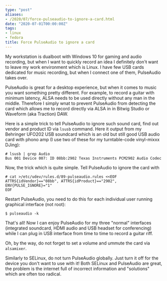 ```yaml
---
type: "post"
aliases:
- /2020/07/force-pulseaudio-to-ignore-a-card.html
date: "2020-07-01T00:00:00Z"
tags:
- linux
- fedora
title: Force PulseAudio to ignore a card
---
```


My workstation is dualboot with Windows 10 for gaming and audio recording, but
when I want to quickly record an idea I definitely don'ŧ want to leave my work
environment which is Linux. I have few USB cards dedicated for music recording,
but when I connect one of them, PulseAudio takes over.

PulseAudio is great for a desktop experience, but when it comes to music you
want something pretty different. For example, to record a guitar with minimum
latency, ALSA needs to be used directly without any man in the middle.
Therefore I simply wnat to prevent PulseAudio from detecting the card which
allows me to record directly via ALSA in in Bitwig Studio or Waveform (aka
Traction) DAW.

Here is a simple trick to tell PulseAudio to ignore such sound card, find out
vendor and product ID via `lsusb` command. Here it output from my Behringer
UFO202 USB soundcard which is an old but still good USB audio card with phono
amp (I use two of these for my turntable-code vinyl-mixxx DJing):

    # lsusb | grep Audio
    Bus 001 Device 007: ID 08bb:2902 Texas Instruments PCM2902 Audio Codec

Now, the trick which is quite simple. Tell PulseAudio to ignore the card with

    # cat >/etc/udev/rules.d/89-pulseaudio.rules <<EOF
    ATTRS{idVendor}=="08bb", ATTRS{idProduct}=="2902", ENV{PULSE_IGNORE}="1"
    EOF

Restart PulseAudio, you need to do this for each individual user running
graphical interface (not root):

    $ pulseaudio -k

That's all! Now I can enjoy PulseAudio for my three "normal" interfaces
(integrated soundcard, HDMI audio and USB headset for conferencing) while I can
plug in USB interface from time to time to record a guitar riff.

Oh, by the way, do not forget to set a volume and ummute the card via
`alsamixer`.

Similarly to SELinux, do not turn PulseAudio globally. Just turn it off for the
device you don't want to use with it! Both SELinux and PulseAudio are great,
the problem is the internet full of incorrect information and "solutions" which are
often too radical.


